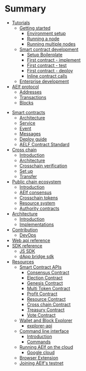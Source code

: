 # Summary

* [Tutorials](tutorials/main.md)
    * [Getting started](tutorials/setup/main.md)
        * [Environment setup](tutorials/setup/setup.md)
        * [Running a node](tutorials/setup/run-node.md)
        * [Running multiple nodes](tutorials/setup/multi-nodes.md)
    * [Smart contract development](tutorials/developing-smart-contracts/main.md)
        * [Setup Boilerplate](tutorials/developing-smart-contracts/setup.md)
        * [First contract - implement](tutorials/developing-smart-contracts/first-contract.md)
        * [First contract - test](tutorials/developing-smart-contracts/first-contract-test.md)
        * [First contract - deploy](tutorials/developing-smart-contracts/first-contract-deploy.md)
        <!-- * [Issue tokens](tutorials/developing-smart-contracts/token-issue.md) -->
        <!-- * [Smart contract descriptors](tutorials/developing-smart-contracts/token-issue.md) -->
        <!-- * [More about state](tutorials/developing-smart-contracts/complex-state.md) -->
        * [Inline contract calls](tutorials/developing-smart-contracts/internal-contract-call.md)
    * [Enterprise development](tutorials/enterprise.md)
* [AElf protocol](protocol/main.md)
    * [Addresses](protocol/addresses.md)
    * [Transactions](protocol/txs.md)
    * [Blocks](protocol/blocks.md)
<!-- * [Multitoken contract](Multitoken/contract.md) -->
* [Smart contracts](contract/main.md)
    * [Architecture](contract/architecture.md)
    * [Service](contract/service.md)
    * [Event](contract/events.md)
    * [Messages](contract/messages.md)
    <!-- * [Contract base](contract/base.md) -->
    * [Deploy guide](contract/deployment.md)
    * [AELF Contract Standard](contract/acs.md)
   <!-- * [Update guide](contract/upd.md) -->
* [Cross chain](crosschain/main.md)
    * [Introduction](crosschain/introduction.md)
    * [Architecture](crosschain/architecture.md)
    * [Crosschain verification](crosschain/crosschain-verification.md)
    * [Set up](crosschain/setup.md)
    * [Transfer](crosschain/transfer.md)
* [Public chain ecosystem](public-chain/main.md)
    * [Introduction](public-chain/introduction.md)
    * [AElf consensus](public-chain/dpos.md)
    * [Crosschain tokens](public-chain/crosschain-multitoken.md)
    * [Resource system](public-chain/resources.md)
    * [Authority contracts](public-chain/auth-contract.md)
    <!--* [Multilevel chain system](public-chain/multi-level-chain.md)-->
* [Architecture](architecture/main.md)
    * [Introduction](architecture/introduction.md)
    * [Implementations](architecture/implementations.md)
* [Contribution](contributions/readme.md)
    * [DevOps](devops/devops.md)
* [Web api reference](web-api-reference/reference.md)
* [SDK reference](sdk/js.md)
    * [JS SDK](sdk/javascript/js-sdk.md)
    * [dApp bridge sdk](sdk/javascript/dapp-bridge-sdk.md)
* [Resources](resources/resources.md)
    * [Smart Contract APIs](resources/smart-contract-apis/index.md)
      * [Consensus Contract](resources/smart-contract-apis/consensus.md)
      * [Election Contract](resources/smart-contract-apis/election.md)
      * [Genesis Contract](resources/smart-contract-apis/genesis.md)
      * [Multi Token Contract](resources/smart-contract-apis/multi-token.md)
      * [Profit Contract](resources/smart-contract-apis/profit.md)
      * [Resource Contract](resources/smart-contract-apis/resource.md)
      * [Cross chain Contract](resources/smart-contract-apis/cross-chain.md)
      * [Treasury Contract](resources/smart-contract-apis/treasury.md)
      * [Vote Contract](resources/smart-contract-apis/vote.md)
    * [Wallet and Block Explorer](resources/wallet-and-explorer/index.md)
      * [explorer-api](resources/wallet-and-explorer/explorer-api.md)
    * [Command line interface](resources/cli/cli.md)
      * [Introduction](resources/cli/introduction.md)
      * [Commands](resources/cli/methods.md)
    * [Running AElf on the cloud](resources/cloud/main.md)
      * [Google cloud](resources/cloud/gcp/GCP.md)
    * [Browser Extension](resources/browser-extension.md)
    * [Joining AElf's testnet](resources/testnet.md)
